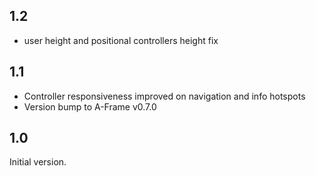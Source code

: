 ## 1.2

- user height and positional controllers height fix

## 1.1

- Controller responsiveness improved on navigation and info hotspots
- Version bump to A-Frame v0.7.0

## 1.0

Initial version.


